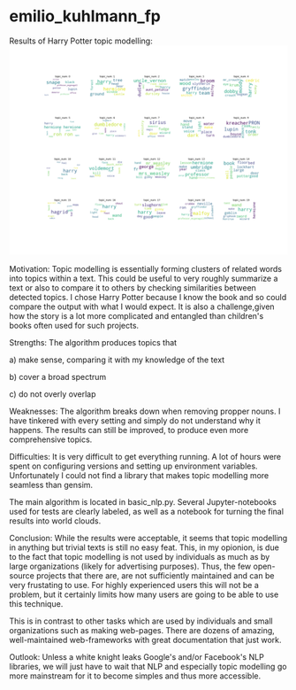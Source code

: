 # emilio_kuhlmann_fp

Results of Harry Potter topic modelling:
![alt text](https://github.com/mcmiloy/emilio_kuhlmann_fp/blob/main/topics.png)


Motivation:
Topic modelling is essentially forming clusters of related words into topics within a text.
This could be useful to very roughly summarize a text or also to compare it to others by checking
similarities between detected topics.
I chose Harry Potter because I know the book and so could compare the output with what I would expect.
It is also a challenge,given how the story is a lot more complicated and entangled than children's books
often used for such projects.

Strengths: The algorithm produces topics that

a) make sense, comparing it with my knowledge of the text

b) cover a broad spectrum

c) do not overly overlap

Weaknesses: The algorithm breaks down when removing propper nouns.
I have tinkered with every setting and simply do not understand why it happens.
The results can still be improved, to produce even more comprehensive topics.

Difficulties: It is very difficult to get everything running.
A lot of hours were spent on configuring versions and setting up environment variables.
Unfortunately I could not find a library that makes topic modelling more seamless than gensim.

The main algorithm is located in basic_nlp.py.
Several Jupyter-notebooks used for tests are clearly labeled, as well as 
a notebook for turning the final results into world clouds.

Conclusion: While the results were acceptable, it seems that topic modelling in 
anything but trivial texts is still no easy feat. This, in my opionion, is due to the
fact that topic modelling is not used by individuals as much as by large organizations (likely for advertising purposes).
Thus, the few open-source projects that there are, are not sufficiently maintained and
can be very frustating to use. For highly experienced users this will not be a problem, but it certainly
limits how many users are going to be able to use this technique.

This is in contrast to other tasks which are used by individuals and small organizations
such as making web-pages. There are dozens of amazing, well-maintained web-frameworks with great documentation
that just work.

Outlook: Unless a white knight leaks Google's and/or Facebook's NLP libraries,
we will just have to wait that NLP and especially topic modelling go more
mainstream for it to become simples and thus more accessible.
